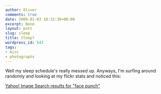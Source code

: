 ```yaml
---
author: Oliver
comments: true
date: 2009-01-03 10:32:30+00:00
excerpt: None
layout: post
slug: sleep
title: Sleep?
wordpress_id: 543
tags:
- misc
- photographs
---
```


Well my sleep schedule's really messed up.  Anyways, I'm surfing around randomly and looking at my flickr stats and noticed this:

<a href="http://images.search.yahoo.com/search/images?ei=UTF-8&p=face%20punch">Yahoo! Image Search results for "face punch"</a>